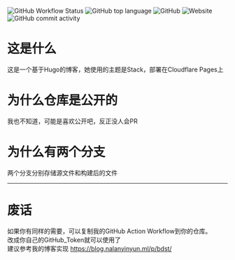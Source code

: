 ![GitHub Workflow Status](https://img.shields.io/github/workflow/status/naranyinyun/Blog/Hugo%20Build) ![GitHub top language](https://img.shields.io/github/languages/top/naranyinyun/Blog) ![GitHub](https://img.shields.io/github/license/naranyinyun/Blog) ![Website](https://img.shields.io/website?url=https%3A%2F%2Fblog.nalanyinyun.ml%2F) ![GitHub commit activity](https://img.shields.io/github/commit-activity/y/naranyinyun/Blog) 
# 这是什么
这是一个基于Hugo的博客，她使用的主题是Stack，部署在Cloudflare Pages上
# 为什么仓库是公开的
我也不知道，可能是喜欢公开吧，反正没人会PR
# 为什么有两个分支
两个分支分别存储源文件和构建后的文件  

--------
# 废话
如果你有同样的需要，可以复制我的GitHub Action Workflow到你的仓库。  
改成你自己的GitHub_Token就可以使用了  
建议参考我的博客实现 https://blog.nalanyinyun.ml/p/bdst/
